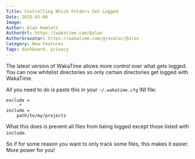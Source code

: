 ```yaml
---
Title: Controlling Which Folders Get Logged
Date: 2015-03-06
Image:
Author: Alan Hamlett
AuthorUrl: https://wakatime.com/@alan
AuthorGravatar: https://wakatime.com/gravatar/@alan
Category: New Features
Tags: dashboard, privacy
---
```


The latest version of WakaTime allows more control over what gets logged. You can now whitelist directories so only certain directories get logged with WakaTime.

All you need to do is paste this in your `~/.wakatime.cfg` INI file:

    exclude =
        .*
    include =
        path/to/my/projects

What this does is prevent all files from being logged except those listed with `include`.

So if for some reason you want to only track some files, this makes it easier. More power for you!
